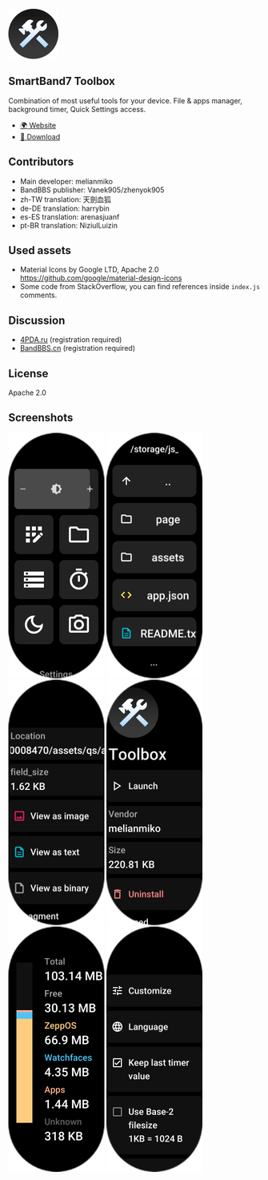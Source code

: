 ![Icon](docs/icon.png)

SmartBand7 Toolbox
----------------------

Combination of most useful tools for your device.
File & apps manager, background timer, Quick Settings access.

- [🌍 Website](https://melianmiko.ru/en/sb7/toolbox/)
- [📁 Download](https://st.melianmiko.ru/smartband7)

## Contributors
- Main developer: melianmiko
- BandBBS publisher: Vanek905/zhenyok905
- zh-TW translation: 天劍血狐
- de-DE translation: harrybin
- es-ES translation: arenasjuanf
- pt-BR translation: NiziulLuizin

## Used assets
- Material Icons by Google LTD, Apache 2.0
  https://github.com/google/material-design-icons
- Some code from StackOverflow, you can find references inside `index.js` comments.

## Discussion
- [4PDA.ru](https://4pda.to/forum/index.php?showtopic=1051698&view=findpost&p=116533410) (registration required)
- [BandBBS.cn](https://www.bandbbs.cn/threads/4671/#post-138324) (registration required)

## License
Apache 2.0

## Screenshots
![Preview 1](docs/1.png)
![Preview 2](docs/2.png)
![Preview 3](docs/3.png)
![Preview 4](docs/4.png)
![Preview 5](docs/5.png)
![Preview 6](docs/6.png)
